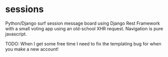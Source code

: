 # sessions
Python/Django surf session message board using Django Rest Framework with a small voting app using an old-school XHR request.  Navigation is pure javascript.  

TODO: When I get some free time I need to fix the templating bug for when you make a new account!
